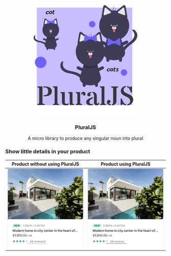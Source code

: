 <p align="center">
  <img src="/src/assests/pluraljs.svg" />
</p>
<h3 align="center">
  PluralJS
</h3>
<p  align="center">A micro library to produce any singular noun into plural

### Show little details in your product

| Product without using PluralJS | Product using PluralJS |
|---|---|
| <img width="300px" src="/src/assests/sample_without_pluralization.png" alt="Screenshot - Product not using PluralJS"> | <img width="300px" src="/src/assests/sample_with_pluralization.png" alt="Screenshot - Product using PluralJS">  |